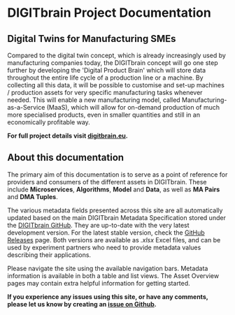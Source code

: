 # DIGITbrain Project Documentation

## Digital Twins for Manufacturing SMEs

Compared to the digital twin concept, which is already increasingly used by
manufacturing companies today, the DIGITbrain concept will go one step further
by developing the 'Digital Product Brain' which will store data throughout the
entire life cycle of a production line or a machine. By collecting all this data,
it will be possible to customise and set-up machines / production assets for very
specific manufacturing tasks whenever needed. This will enable a new manufacturing
model, called Manufacturing-as-a-Service (MaaS), which will allow for on-demand
production of much more specialised products, even in smaller quantities and still
in an economically profitable way.

**For full project details visit [digitbrain.eu](https://digitbrain.eu/).**

## About this documentation

The primary aim of this documentation is to serve as a point of reference for
providers and consumers of the different assets in DIGITbrain. These include
**Microservices**, **Algorithms**, **Model** and **Data**, as well as
**MA Pairs** and **DMA Tuples**.

The various metadata fields presented across this site are all automatically
updated based on the main DIGITbrain Metadata Specification stored under the
[DIGITbrain GitHub](https://github.com/DIGITbrain/digitbrain.github.io). They
are up-to-date with the very latest development version. For the latest stable
version, check the [GitHub Releases](https://github.com/DIGITbrain/digitbrain.github.io/releases)
page. Both versions are available as *.xlsx* Excel files, and can be used by
experiment partners who need to provide metadata values describing their applications.

Please navigate the site using the available navigation bars. Metadata information
is available in both a table and list views. The Asset Overview pages may contain
extra helpful information for getting started.

**If you experience any issues using this site, or have any comments, please let us know by creating an [issue on Github](https://github.com/DIGITbrain/digitbrain.github.io/issues/new).**